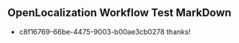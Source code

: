 ## OpenLocalization Workflow Test MarkDown
* c8f16769-66be-4475-9003-b00ae3cb0278 thanks!

<!--HONumber=Jul16_HO2-->


